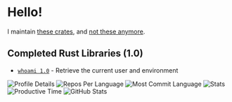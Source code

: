 # Hello!

I maintain [these crates](CRATES.md), and [not these anymore](DROPPED.md).

## Completed Rust Libraries (1.0)

 - [`whoami 1.0`](https://crates.io/crates/whoami) - Retrieve the current user and environment

![Profile Details](https://github-profile-summary-cards.vercel.app/api/cards/profile-details?username=aldaronlau&theme=github_dark)
![Repos Per Language](https://github-profile-summary-cards.vercel.app/api/cards/repos-per-language?username=aldaronlau&theme=github_dark)
![Most Commit Language](https://github-profile-summary-cards.vercel.app/api/cards/most-commit-language?username=aldaronlau&theme=github_dark)
![Stats](https://github-profile-summary-cards.vercel.app/api/cards/stats?username=aldaronlau&theme=github_dark)
![Productive Time](https://github-profile-summary-cards.vercel.app/api/cards/productive-time?username=aldaronlau&theme=github_dark)
![GitHub Stats](https://github-readme-stats.vercel.app/api?username=aldaronlau&count_private=true&show_icons=true&theme=github_dark)

<!--

FIXME: Cala Project Website

FIXME: Ardaku Website

FIXME: Kuru Website

-->
